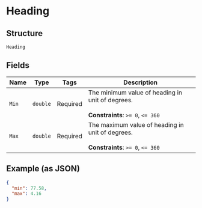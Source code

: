 
# Heading

## Structure

`Heading`

## Fields

| Name | Type | Tags | Description |
|  --- | --- | --- | --- |
| `Min` | `double` | Required | The minimum value of heading in unit of degrees.<br><br>**Constraints**: `>= 0`, `<= 360` |
| `Max` | `double` | Required | The maximum value of heading in unit of degrees.<br><br>**Constraints**: `>= 0`, `<= 360` |

## Example (as JSON)

```json
{
  "min": 77.58,
  "max": 4.16
}
```

